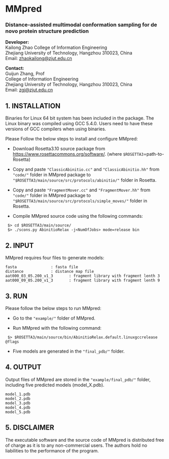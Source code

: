 # MMpred
### Distance-assisted multimodal conformation sampling for de novo protein structure prediction



**Developer:**   
                Kailong Zhao
                College of Information Engineering  
                Zhejiang University of Technology, Hangzhou 310023, China  
		Email: zhaokailong@zjut.edu.cn  

**Contact:**  
                Guijun Zhang, Prof  
                College of Information Engineering  
                Zhejiang University of Technology, Hangzhou 310023, China  
                Email: zgj@zjut.edu.cn  

## 1. INSTALLATION
Binaries for Linux 64 bit system has been included in the package. The Linux binary was compiled using GCC 5.4.0. Users need to have these versions of GCC compilers when using binaries.

Please Follow the below steps to install and configure MMpred:

- Download Rosetta3.10 source package from https://www.rosettacommons.org/software/.
(where `$ROSETTA3`=path-to-Rosetta)

- Copy and paste ``"ClassicAbinitio.cc"`` and ``"ClassicAbinitio.hh"`` from ``"code/"`` folder in MMpred package to ``"$ROSETTA3/main/source/src/protocols/abinitio/"`` folder in Rosetta.

- Copy and paste ``"FragmentMover.cc"`` and ``"FragmentMover.hh"`` from ``"code/"`` folder in MMpred package to ``"$ROSETTA3/main/source/src/protocols/simple_moves/"`` folder in Rosetta.

- Compile MMpred source code using the following commands:

```
 $> cd $ROSETTA3/main/source/
 $> ./scons.py AbinitioRelax -j<NumOfJobs> mode=release bin
```

## 2. INPUT
MMpred requires four files to generate models:

	fasta				: fasta file
	distance			: distance map file
	aat000_03_05.200_v1_3		: fragment library with fragment lenth 3
	aat000_09_05.200_v1_3		: fragment library with fragment lenth 9

## 3. RUN
Please follow the below steps to run MMpred:

- Go to the ``"example/"`` folder of MMpred.

- Run MMpred with the following command:

```
 $> $ROSETTA3/main/source/bin/AbinitioRelax.default.linuxgccrelease @flags
```

- Five models are generated in the ``"final_pdb/"`` folder.


## 4. OUTPUT
Output files of MMpred are stored in the ``"example/final_pdb/"`` folder, including five predicted models (model_X.pdb).

	model_1.pdb
	model_2.pdb
	model_3.pdb
	model_4.pdb
	model_5.pdb


## 5. DISCLAIMER
The executable software and the source code of MMpred is distributed free of charge 
as it is to any non-commercial users. The authors hold no liabilities to the performance 
of the program.

